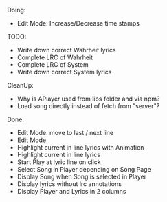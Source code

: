 Doing: 
* Edit Mode: Increase/Decrease time stamps

TODO:
* Write down correct Wahrheit lyrics
* Complete LRC of Wahrheit
* Complete LRC of System
* Write down correct System lyrics

CleanUp:
* Why is APlayer used from libs folder and via npm?
* Load song directly instead of fetch from "server"?

Done:
* Edit Mode: move to last / next line
* Edit Mode
* Highlight current in line lyrics with Animation
* Highlight current in line lyrics 
* Start Play at lyric line on click
* Select Song in Player depending on Song Page
* Display Song when Song is selected in Player
* Display lyrics without lrc annotations
* Display Player and Lyrics in 2 columns
